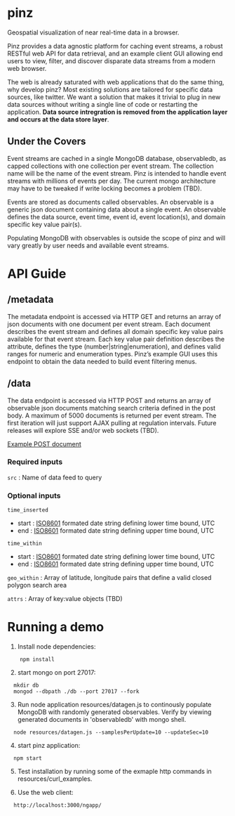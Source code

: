 pinz
====

Geospatial visualization of near real-time data in a browser.

Pinz provides a data agnostic platform for caching event streams, a robust RESTful web API for data retrieval, and an example client GUI allowing end users to view, filter, and discover disparate data streams from a modern web browser. 

The web is already saturated with web applications that do the same thing, why develop pinz? Most existing solutions are tailored for specific data sources, like twitter. We want a solution that makes it trivial to plug in new data sources without writing a single line of code or restarting the application. **Data source intregration is removed from the application layer and occurs at the data store layer**.

Under the Covers
----------------

Event streams are cached in a single MongoDB database, observabledb, as capped collections with one collection per event stream. The collection name will be the name of the event stream. Pinz is intended to handle event streams with millions of events per day. The current mongo architecture may have to be tweaked if write locking becomes a problem (TBD). 

Events are stored as documents called observables. An observable is a generic json document containing data about a single event. 
An observable defines the data source, event time, event id, event location(s), and domain specific key value pair(s). 

Populating MongoDB with observables is outside the scope of pinz and will vary greatly by user needs and available event streams.

API Guide
=========

/metadata
---------

The metadata endpoint is accessed via HTTP GET and returns an array of json documents with one document per event stream. Each document describes the event stream and defines all domain specific key value pairs available for that event stream. Each key value pair definition describes the attribute, defines the type (number|string|enumeration), and defines valid ranges for numeric and enumeration types. Pinz’s example GUI uses this endpoint to obtain the data needed to build event filtering menus.

/data
-----

The data endpoint is accessed via HTTP POST and returns an array of observable json documents matching search criteria defined in the post body. A maximum of 5000 documents is returned per event stream. The first iteration will just support AJAX pulling at regulation intervals. Future releases will explore SSE and/or web sockets (TBD).

[Example POST document](https://raw.github.com/integrityapplications/pinz/master/resources/curl_examples/data/postExample.json)

### Required inputs
`src` :	Name of data feed to query

### Optional inputs
`time_inserted`
* start : [ISO8601](http://en.wikipedia.org/wiki/ISO_8601) formated date string defining lower time bound, UTC
* end : [ISO8601](http://en.wikipedia.org/wiki/ISO_8601) formated date string defining upper time bound, UTC

`time_within`
 * start : [ISO8601](http://en.wikipedia.org/wiki/ISO_8601) formated date string defining lower time bound, UTC
 * end : [ISO8601](http://en.wikipedia.org/wiki/ISO_8601) formated date string defining upper time bound, UTC

`geo_within` : Array of latitude, longitude pairs that define a valid closed polygon search area

`attrs` : Array of key:value objects (TBD)

Running a demo
==============

1. Install node dependencies:

  ```
      npm install
  ```

2. start mongo on port 27017:

  ```
	mkdir db
	mongod --dbpath ./db --port 27017 --fork
  ```

3. Run node application resources/datagen.js to continously populate MongoDB with randomly generated observables. Verify by viewing generated documents in 'observabledb' with mongo shell.

  ```
    node resources/datagen.js --samplesPerUpdate=10 --updateSec=10
  ```

4. start pinz application:

  ```
    npm start 
  ```

5. Test installation by running some of the exmaple http commands in resources/curl_examples.

6. Use the web client:

  ```
    http://localhost:3000/ngapp/
  ```

